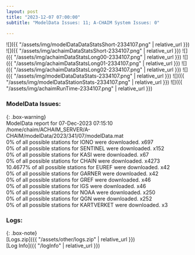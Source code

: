 ```yaml
---
layout: post
title: "2023-12-07 07:00:00"
subtitle: "ModelData Issues: 11; A-CHAIM System Issues: 0"

---
```


![]({{ "/assets/img/modelDataDataStatsShort-2334107.png" | relative_url }})
![]({{ "/assets/img/achaimDataStatsShort-2334107.png" | relative_url }})
![]({{ "/assets/img/achaimDataStatsLong00-2334107.png" | relative_url }})
![]({{ "/assets/img/achaimDataStatsLong01-2334107.png" | relative_url }})
![]({{ "/assets/img/achaimDataStatsLong02-2334107.png" | relative_url }})
![]({{ "/assets/img/modelDataDataStats-2334107.png" | relative_url }})
![]({{ "/assets/img/modelDataStationStats-2334107.png" | relative_url }})
![]({{ "/assets/img/achaimRunTime-2334107.png" | relative_url }})


### ModelData Issues:  
  
{: .box-warning}  
 ModelData report for 07-Dec-2023 07:15:10   
 /home/chaim/ACHAIM_SERVER/A-CHAIM/modelData/2023/341/07/modelData.mat   
 0% of all possible stations for IONO were downloaded. x697   
 0% of all possible stations for SENTINEL were downloaded. x152   
 0% of all possible stations for KASI were downloaded. x67   
 0% of all possible stations for CHAIN were downloaded. x4273   
 10.4677% of all possible stations for EUREF were downloaded. x42   
 0% of all possible stations for GARNER were downloaded. x42   
 0% of all possible stations for GREF were downloaded. x46   
 0% of all possible stations for IGS were downloaded. x46   
 0% of all possible stations for NOAA were downloaded. x250   
 0% of all possible stations for QGN were downloaded. x252   
 0% of all possible stations for KARTVERKET were downloaded. x3   
  


### Logs:  
  
{: .box-note}  
[Logs.zip]({{ "/assets/other/logs.zip" | relative_url }})  
[Log Info]({{ "/logInfo" | relative_url }})  
